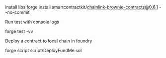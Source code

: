 

install libs 
forge install smartcontractkit/chainlink-brownie-contracts@0.6.1 --no-commit

Run test with console logs

forge test -vv

Deploy a contract to local chain in foundry

forge script script/DeployFundMe.sol
